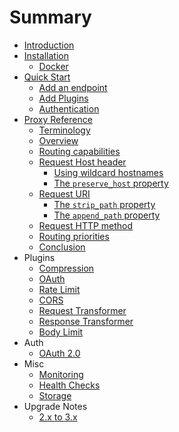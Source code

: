 # Summary

* [Introduction](README.md)
* [Installation](install/README.md)
    * [Docker](install/docker.md)
* [Quick Start](quick_start/README.md)
    * [Add an endpoint](quick_start/add_endpoint.md)
    * [Add Plugins](quick_start/add_plugins.md)
    * [Authentication](quick_start/add_auth.md)
* [Proxy Reference](proxy/README.md)
    * [Terminology](proxy/terminology.md)
    * [Overview](proxy/overview.md)
    * [Routing capabilities](proxy/routing_capabilities.md)
    * [Request Host header](proxy/request_host_header.md)
        * [Using wildcard hostnames](proxy/wildcard_hostnames.md)
        * [The `preserve_host` property](proxy/preserve_host_property.md)
    * [Request URI](proxy/request_uri.md)
        * [The `strip_path` property](proxy/strip_uri_property.md)
        * [The `append_path` property](proxy/append_uri_property.md)
    * [Request HTTP method](proxy/request_http_method.md)
    * [Routing priorities](proxy/routing_priorities.md)
    * [Conclusion](proxy/conclusion.md)
* Plugins
    * [Compression](plugins/compression.md)
    * [OAuth](plugins/oauth.md)
    * [Rate Limit](plugins/rate_limit.md)
    * [CORS](plugins/cors.md)
    * [Request Transformer](plugins/request_transformer.md)
    * [Response Transformer](plugins/response_transformer.md)
    * [Body Limit](plugins/body_limit.md)
* Auth
    * [OAuth 2.0](auth/oauth.md)
* Misc
    * [Monitoring](misc/monitoring.md)
    * [Health Checks](misc/health_checks.md)
    * [Storage](misc/storage.md)
* Upgrade Notes
    * [2.x to 3.x](upgrade/3x.md)
